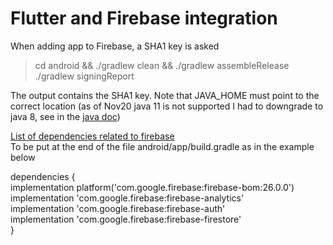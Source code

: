 # Flutter and Firebase integration

When adding app to Firebase, a SHA1 key is asked

>cd android && ./gradlew clean && ./gradlew assembleRelease
> ./gradlew signingReport

The output contains the SHA1 key. Note that JAVA_HOME must point to the correct location (as of Nov20 java 11 is not supported I had to downgrade to java 8, see in the  [java doc](java.md))

[List of dependencies related to firebase](https://firebase.google.com/docs/android/setup#available-libraries)  
To be put at the end of the file android/app/build.gradle as in the example below

dependencies {  
        implementation platform('com.google.firebase:firebase-bom:26.0.0')  
        implementation 'com.google.firebase:firebase-analytics'  
        implementation 'com.google.firebase:firebase-auth'  
        implementation 'com.google.firebase:firebase-firestore'  
}
